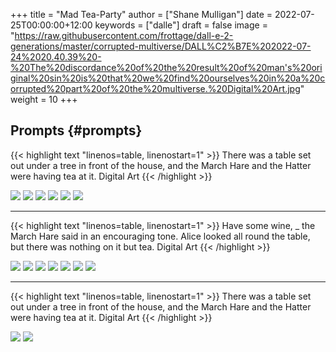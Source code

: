 +++
title = "Mad Tea-Party"
author = ["Shane Mulligan"]
date = 2022-07-25T00:00:00+12:00
keywords = ["dalle"]
draft = false
image = "https://raw.githubusercontent.com/frottage/dall-e-2-generations/master/corrupted-multiverse/DALL%C2%B7E%202022-07-24%2020.40.39%20-%20The%20discordance%20of%20the%20result%20of%20man's%20original%20sin%20is%20that%20we%20find%20ourselves%20in%20a%20corrupted%20part%20of%20the%20multiverse.%20Digital%20Art.jpg"
weight = 10
+++

## Prompts {#prompts}

{{< highlight text "linenos=table, linenostart=1" >}}
There was a table set out under a tree in
front of the house, and the March Hare and the
Hatter were having tea at it. Digital Art
{{< /highlight >}}

![](https://github.com/frottage/dall-e-2-generations/raw/master/mad-tea-party/DALL%C2%B7E%202022-07-24%2022.06.43%20-%20There%20was%20a%20table%20set%20out%20under%20a%20tree%20in%20front%20of%20the%20house,%20and%20the%20March%20Hare%20and%20the%20Hatter%20were%20having%20tea%20at%20it.%20Digital%20Art.jpg)
![](https://github.com/frottage/dall-e-2-generations/raw/master/mad-tea-party/DALL%C2%B7E%202022-07-24%2022.06.48%20-%20There%20was%20a%20table%20set%20out%20under%20a%20tree%20in%20front%20of%20the%20house,%20and%20the%20March%20Hare%20and%20the%20Hatter%20were%20having%20tea%20at%20it.%20Digital%20Art.jpg)
![](https://github.com/frottage/dall-e-2-generations/raw/master/mad-tea-party/DALL%C2%B7E%202022-07-24%2022.06.55%20-%20There%20was%20a%20table%20set%20out%20under%20a%20tree%20in%20front%20of%20the%20house,%20and%20the%20March%20Hare%20and%20the%20Hatter%20were%20having%20tea%20at%20it.%20Digital%20Art.jpg)
![](https://github.com/frottage/dall-e-2-generations/raw/master/mad-tea-party/DALL%C2%B7E%202022-07-24%2022.07.34%20-%20There%20was%20a%20table%20set%20out%20under%20a%20tree%20in%20front%20of%20the%20house,%20and%20the%20March%20Hare%20and%20the%20Hatter%20were%20having%20tea%20at%20it.%20Digital%20Art.jpg)
![](https://github.com/frottage/dall-e-2-generations/raw/master/mad-tea-party/DALL%C2%B7E%202022-07-24%2022.07.38%20-%20There%20was%20a%20table%20set%20out%20under%20a%20tree%20in%20front%20of%20the%20house,%20and%20the%20March%20Hare%20and%20the%20Hatter%20were%20having%20tea%20at%20it.%20Digital%20Art.jpg)
![](https://github.com/frottage/dall-e-2-generations/raw/master/mad-tea-party/DALL%C2%B7E%202022-07-24%2022.07.47%20-%20There%20was%20a%20table%20set%20out%20under%20a%20tree%20in%20front%20of%20the%20house,%20and%20the%20March%20Hare%20and%20the%20Hatter%20were%20having%20tea%20at%20it.%20Digital%20Art.jpg)

---

{{< highlight text "linenos=table, linenostart=1" >}}
Have some wine, _ the March Hare said in an
encouraging tone. Alice looked all round the
table, but there was nothing on it but tea.
Digital Art
{{< /highlight >}}

![](https://github.com/frottage/dall-e-2-generations/raw/master/mad-tea-party/DALL%C2%B7E%202022-07-24%2022.08.19%20-%20Have%20some%20wine,%20%5F%20the%20March%20Hare%20said%20in%20an%20encouraging%20tone.%20Alice%20looked%20all%20round%20the%20table,%20but%20there%20was%20nothing%20on%20it%20but%20tea.%20Digital%20Art.jpg)
![](https://github.com/frottage/dall-e-2-generations/raw/master/mad-tea-party/DALL%C2%B7E%202022-07-24%2022.08.23%20-%20Have%20some%20wine,%20%5F%20the%20March%20Hare%20said%20in%20an%20encouraging%20tone.%20Alice%20looked%20all%20round%20the%20table,%20but%20there%20was%20nothing%20on%20it%20but%20tea.%20Digital%20Art.jpg)
![](https://github.com/frottage/dall-e-2-generations/raw/master/mad-tea-party/DALL%C2%B7E%202022-07-24%2022.08.52%20-%20Have%20some%20wine,%20%5F%20the%20March%20Hare%20said%20in%20an%20encouraging%20tone.%20Alice%20looked%20all%20round%20the%20table,%20but%20there%20was%20nothing%20on%20it%20but%20tea.%20Digital%20Art.jpg)
![](https://github.com/frottage/dall-e-2-generations/raw/master/mad-tea-party/DALL%C2%B7E%202022-07-24%2022.08.59%20-%20Have%20some%20wine,%20%5F%20the%20March%20Hare%20said%20in%20an%20encouraging%20tone.%20Alice%20looked%20all%20round%20the%20table,%20but%20there%20was%20nothing%20on%20it%20but%20tea.%20Digital%20Art.jpg)
![](https://github.com/frottage/dall-e-2-generations/raw/master/mad-tea-party/DALL%C2%B7E%202022-07-24%2022.09.09%20-%20Have%20some%20wine,%20%5F%20the%20March%20Hare%20said%20in%20an%20encouraging%20tone.%20Alice%20looked%20all%20round%20the%20table,%20but%20there%20was%20nothing%20on%20it%20but%20tea.%20Digital%20Art.jpg)
![](https://github.com/frottage/dall-e-2-generations/raw/master/mad-tea-party/DALL%C2%B7E%202022-07-24%2022.09.51%20-%20Have%20some%20wine,%20%5F%20the%20March%20Hare%20said%20in%20an%20encouraging%20tone.%20Alice%20looked%20all%20round%20the%20table,%20but%20there%20was%20nothing%20on%20it%20but%20tea.%20Digital%20Art.jpg)
![](https://github.com/frottage/dall-e-2-generations/raw/master/mad-tea-party/DALL%C2%B7E%202022-07-24%2022.09.56%20-%20Have%20some%20wine,%20%5F%20the%20March%20Hare%20said%20in%20an%20encouraging%20tone.%20Alice%20looked%20all%20round%20the%20table,%20but%20there%20was%20nothing%20on%20it%20but%20tea.%20Digital%20Art.jpg)

---

{{< highlight text "linenos=table, linenostart=1" >}}
There was a table set out under a tree in
front of the house, and the March Hare and the
Hatter were having tea at it. Digital Art
{{< /highlight >}}

![](https://github.com/frottage/dall-e-2-generations/raw/master/mad-tea-party/DALL%C2%B7E%202022-07-24%2022.11.56%20-%20There%20was%20a%20table%20set%20out%20under%20a%20tree%20in%20front%20of%20the%20house,%20and%20the%20March%20Hare%20and%20the%20Hatter%20were%20having%20tea%20at%20it.%20Digital%20Art.jpg)
![](https://github.com/frottage/dall-e-2-generations/raw/master/mad-tea-party/DALL%C2%B7E%202022-07-24%2022.12.23%20-%20There%20was%20a%20table%20set%20out%20under%20a%20tree%20in%20front%20of%20the%20house,%20and%20the%20March%20Hare%20and%20the%20Hatter%20were%20having%20tea%20at%20it.%20Digital%20Art.jpg)